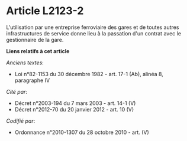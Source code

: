 # Article L2123-2

L'utilisation par une entreprise ferroviaire des gares et de toutes autres infrastructures de service donne lieu à la
passation d'un contrat avec le gestionnaire de la gare.

**Liens relatifs à cet article**

_Anciens textes_:

  - Loi n°82-1153 du 30 décembre 1982 - art. 17-1 (Ab), alinéa 8, paragraphe IV

_Cité par_:

  - Décret n°2003-194 du 7 mars 2003 - art. 14-1 (V)
  - Décret n°2012-70 du 20 janvier 2012 - art. 10 (V)

_Codifié par_:

  - Ordonnance n°2010-1307 du 28 octobre 2010 - art. (V)
